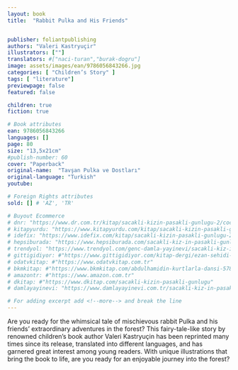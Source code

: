```yaml
---
layout: book
title:  "Rabbit Pulka and His Friends"


publisher: foliantpublishing
authors: "Valeri Kastryuçir"
illustrators: [""]
translators: #["naci-turan","burak-dogru"]
image: assets/images/ean/9786056843266.jpg
categories: [ "Children’s Story" ]
tags: [ "literature"]
previewpage: false
featured: false

children: true
fiction: true

# Book attributes
ean: 9786056843266
languages: []
page: 80
size: "13,5x21cm"
#publish-number: 60
cover: "Paperback"
original-name:  "Tavşan Pulka ve Dostları"
original-language: "Turkish"
youtube:

# Foreign Rights attributes
sold: [] # 'AZ', 'TR'

# Buyout Ecommerce
# dnr: "https://www.dr.com.tr/kitap/sacakli-kizin-pasakli-gunlugu-2/cocuk-ve-genclik/genclik-10-yas/roman-oyku/urunno=0001893059001"
# kitapyurdu: "https://www.kitapyurdu.com/kitap/sacakli-kizin-pasakli-gunlugu-2-/560122.html&filter_name=Sa%C3%A7akl%C4%B1+K%C4%B1z%27%C4%B1n+Pasakl%C4%B1+G%C3%BCnl%C3%BC%C4%9F%C3%BC+2"
# idefix: "https://www.idefix.com/kitap/sacakli-kizin-pasakli-gunlugu-2/cocuk-ve-genclik/genclik-10-yas/roman-oyku/urunno=0001893059001"
# hepsiburada: "https://www.hepsiburada.com/sacakli-kiz-in-pasakli-gunlugu-2-damla-yayinevi-p-HBV000012ER86"
# trendyol: "https://www.trendyol.com/genc-damla-yayinevi/sacakli-kiz-in-pasakli-gunlugu-2-p-54825777"
# gittigidiyor: #"https://www.gittigidiyor.com/kitap-dergi/ezan-sehidi-adnan-menderes_pdp_732728793"
# odatvkitap: #"https://www.odatvkitap.com.tr"
# bkmkitap: #"https://www.bkmkitap.com/abdulhamidin-kurtlarla-dansi-578226"
# amazontr: #"https://www.amazon.com.tr"
# dkitap: #"https://www.dkitap.com/sacakli-kizin-pasakli-gunlugu"
# damlayayinevi: "https://www.damlayayinevi.com.tr/sacakli-kiz-in-pasakli-gunlugu-2-bu-iste-bi-terslik-var"

# For adding excerpt add <!--more--> and break the line
---
```

Are you ready for the whimsical tale of mischievous
rabbit Pulka and his friends’ extraordinary adventures
in the forest? This fairy-tale-like story by renowned children’s book author Valeri Kastryuçin has been reprinted
many times since its release, translated into different
languages, and has garnered great interest among
young readers.
With unique illustrations that bring the book to life, are
you ready for an enjoyable journey into the forest?
<!--more--> 

